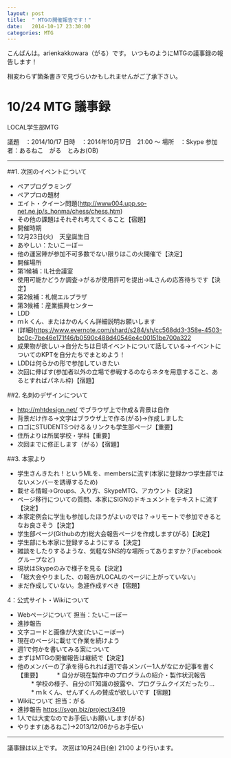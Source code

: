 ```yaml
---
layout: post
title:  " MTGの開催報告です！"
date:   2014-10-17 23:30:00
categories: MTG
---
```


こんばんは。arienkakkowara（がる）です。
いつものようにMTGの議事録の報告します！

相変わらず箇条書きで見づらいかもしれませんがご了承下さい。


# 10/24 MTG 議事録

LOCAL学生部MTG

議題　：2014/10/17
日時　：2014年10月17日　21:00 ～
場所　：Skype
参加者：あるねこ　がる　とみお(OB)

----------------------------------------------------------------------
##1. 次回のイベントについて
*  ペアプログラミング
 * ペアプロの題材
  * エイト・クイーン問題(http://www004.upp.so-net.ne.jp/s_honma/chess/chess.htm)
  * その他の課題はそれぞれ考えてくること【宿題】
*  開催時期
 * 12月23日(火)　天皇誕生日
  * あやしい：たいこーぼー
  * 他の運営陣が参加不可多数でない限りはこの火開催で【決定】
*  開催場所
 * 第1候補：IL社会議室
  * 使用可能かどうか調査→がるが使用許可を提出→ILさんの応答待ちです【決定】
 * 第2候補：札幌エルプラザ
 * 第3候補：産業振興センター
*  LDD
 * ｍｋくん、またはかのんくん詳細説明お願いします
 * (詳細)https://www.evernote.com/shard/s284/sh/cc568dd3-358e-4503-bc0c-7be46e171f46/b0590c488d40546e4c00151be700a322
 * 成果物が欲しい→自分たちは日頃イベントについて話している→イベントについてのKPTを自分たちでまとめよう！
 * LDDは何らかの形で参加していきたい
  * 次回に伸ばす(参加者以外の立場で参戦するのならネタを用意すること、あるとすればパネル枠)【宿題】


##2. 名刺のデザインについて
*  http://mhtdesign.net/ でブラウザ上で作成＆背景は自作
*  背景だけ作る→文字はブラウザ上で作る(がる)→作成しました
 * ロゴにSTUDENTSつける＆リンクも学生部ページ【重要】
 * 住所よりは所属学校・学科【重要】
 * 次回までに修正します（がる）【宿題】


##3. 本家より
*  学生さんきたれ！というMLを、membersに流す(本家に登録かつ学生部ではないメンバーを誘導するため)
 * 載せる情報→Groups、入り方、SkypeMTG、アカウント【決定】
 * ページ移行についての質問、本家にSIGNのドキュメントをテキストに流す【決定】
 * 本家定例会に学生も参加したほうがよいのでは？→リモートで参加できるとなお良さそう【決定】
 * 学生部ページ(Githubの方)総大会報告ページを作成します(がる)【決定】
 * 学生部にも本家に登録するようにする【決定】
*  雑談をしたりするような、気軽なSNS的な場所ってありますか？(Facebookグループなど)
 * 現状はSkypeのみで様子を見る【決定】
*  「総大会やりました、の報告がLOCALのページに上がっていない」
 * まだ作成していない。急遽作成すべき【宿題】


4：公式サイト・Wikiについて
*  Webページについて 担当：たいこーぼー
 * 進捗報告
  * 文字コードと画像が大変(たいこーぼー)
  * 現在のページに載せて作業を続けよう
 * 週1で何かを書いてみる案について
  * まずはMTGの開催報告は継続で【決定】
  * 他のメンバーの了承を得られれば週1で各メンバー1人がなにか記事を書く【重要】
　　  * 自分が現在製作中のプログラムの紹介・製作状況報告
　　  * 学校の様子、自分のIT知識の披露や、プログラムクイズだったり…
　　  * ｍｋくん、せんずくんの賛成が欲しいです【宿題】
*  Wikiについて 担当：がる
 * 進捗報告 https://svgn.biz/project/3419
  * 1人では大変なのでお手伝いお願いします(がる)
  * やります(あるねこ)→2013/12/06からお手伝い


---------------------------------------------------------------------



議事録は以上です。
次回は10月24日(金) 21:00 より行います。
